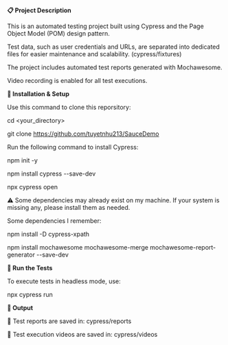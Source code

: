 **📋 Project Description**

This is an automated testing project built using Cypress and the Page Object Model (POM) design pattern.

Test data, such as user credentials and URLs, are separated into dedicated files for easier maintenance and scalability. (cypress/fixtures)

The project includes automated test reports generated with Mochawesome.

Video recording is enabled for all test executions.

**🚀 Installation & Setup**

Use this command to clone this reporsitory:

cd <your_directory>

git clone https://github.com/tuyetnhu213/SauceDemo


Run the following command to install Cypress:

npm init -y

npm install cypress --save-dev

npx cypress open

⚠️ Some dependencies may already exist on my machine. If your system is missing any, please install them as needed.

Some dependencies I remember:

npm install -D cypress-xpath

npm install mochawesome mochawesome-merge mochawesome-report-generator --save-dev

**🧪 Run the Tests**

To execute tests in headless mode, use:

npx cypress run


**📁 Output**

📄 Test reports are saved in: cypress/reports

🎥 Test execution videos are saved in: cypress/videos

